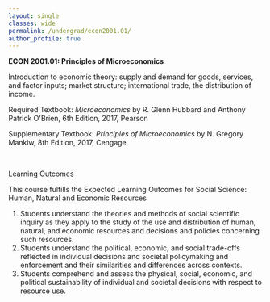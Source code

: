 ```yaml
---
layout: single
classes: wide
permalink: /undergrad/econ2001.01/
author_profile: true
---
```


**ECON 2001.01: Principles of Microeconomics**

Introduction to economic theory: supply and demand for goods, services, and factor inputs; market structure; international trade, the distribution of income. 

Required Textbook: *Microeconomics* by R. Glenn Hubbard and Anthony Patrick O'Brien, 6th Edition, 2017, Pearson

Supplementary Textbook: *Principles of Microeconomics* by N. Gregory Mankiw, 8th Edition, 2017, Cengage

<br/>

Learning Outcomes

This course fulfills the  Expected Learning Outcomes for Social Science: Human, Natural and Economic Resources
1. Students understand the theories and methods of social scientific inquiry as they apply to the study of the use and distribution of human, natural, and economic resources and decisions and policies concerning such resources.
2. Students understand the political, economic, and social trade-offs reflected in individual decisions and societal policymaking and enforcement and their similarities and differences across contexts.
3. Students comprehend and assess the physical, social, economic, and political sustainability of individual and societal decisions with respect to resource use.
